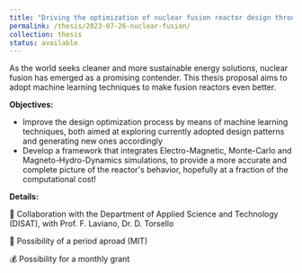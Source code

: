 ```yaml
---
title: "Driving the optimization of nuclear fusion reactor design through machine learning techniques"
permalink: /thesis/2023-07-26-nuclear-fusion/
collection: thesis
status: available
---
```


As the world seeks cleaner and more sustainable energy solutions, nuclear fusion has emerged as a promising contender. This thesis proposal aims to adopt machine learning techniques to make fusion reactors even better.

**Objectives:**

* Improve the design optimization process by means of machine learning techniques, both aimed at exploring currently adopted design patterns and generating new ones accordingly
* Develop a framework that integrates Electro-Magnetic, Monte-Carlo and Magneto-Hydro-Dynamics simulations, to provide a more accurate and complete picture of the reactor's behavior, hopefully at a fraction of the computational cost!

**Details:**

🤝 Collaboration with the Department of Applied Science and Technology (DISAT), with Prof. F. Laviano, Dr. D. Torsello

🏫 Possibility of a period aproad (MIT) 

💰 Possibility for a monthly grant
